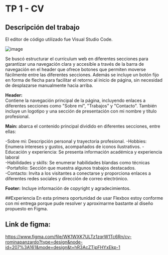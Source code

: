 # TP 1 - CV

## Descripción del trabajo
El editor de código utilizado fue Visual Studio Code.

![image](https://github.com/RominaPanzardo/cv-rominapanzardo/assets/164932077/3a20f15c-efa1-4277-8d03-b2329cc2dcf0)

Se buscó estructurar el currículum web en diferentes secciones para garantizar una navegación clara y accesible a través de la barra de navegación en el header que ofrece botones que permiten moverse fácilmente entre las diferentes secciones. 
Además se incluye un botón fijo en forma de flecha para facilitar el retorno al inicio de página, sin necesidad de desplazarse manualmente hacia arriba. 

**Header:**  
Contiene la navegación principal de la página, incluyendo enlaces a diferentes secciones como "Sobre mí", "Trabajos" y "Contacto". También incluye un logotipo y una sección de presentación con mi nombre y título profesional.

**Main:** abarca el contenido principal dividido en diferentes secciones, entre ellas:

-Sobre mi: Descripción personal y trayectoria profesional.
-Hobbies: Enumera intereses y gustos, acompañados de iconos ilustrativos.
-Educación y experiencia: Se presenta información académica y experiencia laboral  
-Habilidades y skills: Se enumerar habilidades blandas como técnicas  
-Portafolio: Sección que muestra algunos trabajos destacados.  
-Contacto: Invita a los visitantes a conectarse y proporciona enlaces a diferentes redes sociales y dirección de correo electrónico.  

**Footer:** Incluye información de copyright y agradecimientos.

##Experiencia
En esta primera oportunidad de usar Flexbox estoy conforme con mi entrega porque pude resolver y aproximarme bastante al diseño propuesto en Figma.

## Link de figma: 
https://www.figma.com/file/WK1WXK7ULTz1zqrW1Tc6Rn/cv-rominapanzardo?type=design&node-id=207%3A161&mode=design&t=hR3AcZTipFHYxEkp-1

